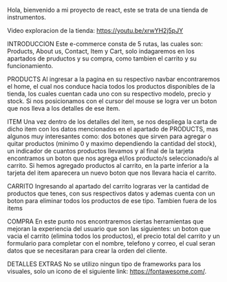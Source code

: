 Hola, bienvenido a mi proyecto de react, este se trata de una tienda de instrumentos.

Video exploracion de la tienda: https://youtu.be/xrwYH2j5pJY

INTRODUCCION
Este e-commerce consta de 5 rutas, las cuales son: Products, About us, Contact, Item y Cart, solo indagaremos en los apartados de pruductos y su compra, como tambien el carrito y su funcionamiento.

PRODUCTS
Al ingresar a la pagina en su respectivo navbar encontraremos el home, el cual nos conduce hacia todos los productos disponibles de la tienda, los cuales cuentan cada uno con su respectivo modelo, precio y stock. Si nos posicionamos con el cursor del mouse se logra ver un boton que nos lleva a los detalles de ese item.

ITEM
Una vez dentro de los detalles del item, se nos despliega la carta de dicho item con los datos mencionados en el apartado de PRODUCTS, mas algunos muy interesantes como: dos botones que sirven para agregar o quitar productos (minimo 0 y maximo dependiendo la cantidad del stock), un indicador de cuantos productos llevamos y al final de la tarjeta encontramos un boton que nos agrega el/los producto/s seleccionado/s al carrito.
Si hemos agregado productos al carrito, en la parte inferior a la tarjeta del item aparecera un nuevo boton que nos llevara hacia el carrito.

CARRITO
Ingresando al apartado del carrito lograras ver la cantidad de productos que tenes, con sus respectivos datos y ademas cuenta con un boton para eliminar todos los productos de ese tipo. Tambien fuera de los items 

COMPRA
En este punto nos encontraremos ciertas herramientas que mejoran la experiencia del usuario que son las siguientes: un boton que vacia el carrito (elimina todos los productos), el precio total del carrito y un formulario para completar con el nombre, telefono y correo, el cual seran datos que se necesitaran para crear la orden del cliente. 

DETALLES EXTRAS
No se utilizo ningun tipo de frameworks para los visuales, solo un icono de el siguiente link: https://fontawesome.com/.